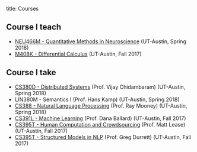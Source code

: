 title: Courses

## Course I teach

- [NEU466M - Quantitative Methods in Neuroscience]({filename}/pages/teach/neu466m.md) (UT-Austin, Spring 2018)
- [M408K - Differential Calculus]({filename}/pages/teach/m408k.md) (UT-Austin, Fall 2017)

## Course I take

- [CS380D - Distributed Systems](http://www.cs.utexas.edu/~vijay/cs380D-s18/index.htm) (Prof. Vijay Chidambaram) (UT-Austin, Spring 2018)
- LIN380M - Semantics I (Prof. Hans Kamp) (UT-Austin, Spring 2018)
- [CS388 - Natural Language Processing](https://www.cs.utexas.edu/~mooney/cs388/) (Prof. Ray Mooney) (UT-Austin, Spring 2018)
- [CS391L - Machine Learning](http://www.cs.utexas.edu/~dana/MLClass/446outline.html) (Prof. Dana Ballard) (UT-Austin, Fall 2017)
- [CS395T - Human Computation and Crowdsourcing](http://courses.ischool.utexas.edu/Lease_Matt/2017/Fall/INF385T/) (Prof. Matt Lease) (UT-Austin, Fall 2017)
- [CS395T - Structured Models in NLP](http://www.cs.utexas.edu/~gdurrett/courses/fa2017-cs395t.shtml) (Prof. Greg Durrett) (UT-Austin, Fall 2017)